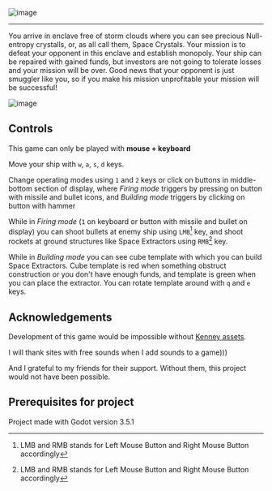 ![image](https://raw.githubusercontent.com/Woolfkiller/SpaceSeekers/master/resourses/cooltext423864377172742.png)

---

You arrive in enclave free of storm clouds where you can see precious Null-entropy crystalls, or, as all call them, Space Crystals.
Your mission is to defeat your opponent in this enclave and establish monopoly. Your ship can be repaired with gained funds, but investors
are not going to tolerate losses and your mission will be over. Good news that your opponent is just smuggler like you, so if you make his mission
unprofitable your mission will be successful!

![image](https://user-images.githubusercontent.com/45365159/198135140-758a0e05-9e49-4c65-9a63-b4f8b6b72f7b.png)

## Controls

This game can only be played with **mouse + keyboard**

Move your ship with `w`, `a`, `s`, `d` keys.

Change operating modes using `1` and `2` keys or click on buttons in middle-bottom section of display, where *Firing mode*
triggers by pressing on button with missile and bullet icons, and *Building mode* triggers by clicking on button with hammer

While in *Firing mode* (`1` on keyboard or button with missile and bullet on display) you can shoot bullets at enemy ship using `LMB`[^1] key, and
shoot rockets at ground structures like Space Extractors using `RMB`[^1] key.

While in *Building mode* you can see cube template with which you can build Space Extractors. Cube template is red when something obstruct construction or you don't have enough funds, and template is green when you can place the extractor. You can rotate template around with `q` and `e` keys.

## Acknowledgements

Development of this game would be impossible without [Kenney assets](https://www.kenney.nl).

I will thank sites with free sounds when I add sounds to a game)))

And I grateful to my friends for their support. Without them, this project would not have been possible.

## Prerequisites for project

Project made with Godot version 3.5.1

[^1]: LMB and RMB stands for Left Mouse Button and Right Mouse Button accordingly
